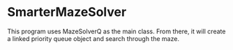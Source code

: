 # SmarterMazeSolver
This program uses MazeSolverQ as the main class. From there, it will create a linked priority queue object and search through the maze.
